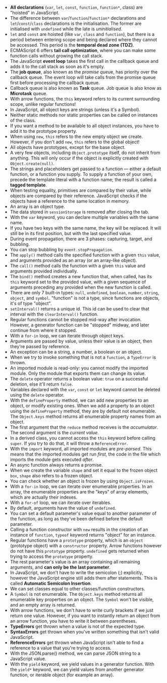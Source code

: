 - **All declarations** (`var`, `let`, `const`, `function`, `function*`, class) are "hoisted" in JavaScript.
- The difference between `var`/`function`/`function*` declarations and `let`/`const`/`class` declara­tions is the initialisation. The former are initialised with `undefined` while the late is *uninitialised*.
- `let` and `const` are hoisted (like `var`, `class` and `function`), but there is a period between entering scope and being declared where they cannot be accessed. This period is the **temporal dead zone (TDZ)**.
- ECMAScript 6 offers **tail call optimization**, where you can make some function calls without growing the call stack.
- The JavaScript **event loop** takes the first call in the callback queue and adds it to the call stack as soon as it's empty.
- The **job queue**, also known as the *promise queu*e, has priority over the callback queue. The event loop will take calls from the promise queue first before processing the callback queue.
- Callback queue is also known as **Task** queue. Job queue is also know as **Microtask** queue.
- With arrow functions, the `this` keyword refers to its current surrounding scope, unlike regular functions!
- In JavaScript, all object keys are strings (unless it's a Symbol).
- Neither static methods nor static properties can be called on instances of the class.
- If you want a method to be available to all object instances, you have to add it to the prototype property.
-  When using `new`, `this` refers to the new empty object we create. However, if you don't add `new`, `this` refers to the global object!
- All objects have prototypes, except for the base object. 
- A very few objects, including `Object.prototype` itself, do not inherit from anything. This will only occur if the object is explicitly created with `Object.create(null)`.
- The strings and placeholders get passed to a function — either a default function, or a function you supply. To supply a function of your own, precede the template literal with a function name; the result is called a **tagged template**.
- When testing equality, primitives are compared by their value, while objects are compared by their reference. JavaScript checks if the objects have a reference to the same location in memory.
- An array is an object type.
- The data stored in `sessionStorage` is removed after closing the tab.
- With the `var` keyword, you can declare multiple variables with the same name.
- If you have two keys with the same name, the key will be replaced. It will still be in its first position, but with the last specified value.
- During event propagation, there are 3 phases: capturing, target, and bubbling. 
- You can stop bubbling by `event.stopPropagation`.
- The `apply()` method calls the specified function with a given `this` value, and arguments provided as an array (or an array-like object).
- The `call()` method calls the function with a given `this` value and arguments provided individually.
- The `bind()` method creates a new function that, when called, has its `this` keyword set to the provided value, with a given sequence of arguments preceding any provided when the new function is called.
- There are only 7 built-in types: `null`, `undefined`, `boolean`, `number`, `string`, `object`, and `symbol`. "function" is not a type, since functions are objects, it's of type "object".
- `setInterval()` returns a unique id. This id can be used to clear that interval with the `clearInterval()` function.
- Regular functions cannot be stopped mid-way after invocation. However, a generator function can be "stopped" midway, and later continue from where it stopped.
- With a `for-in` loop, we can iterate through object keys.
- Arguments are passed by value, unless their value is an object, then they're passed by reference.
- An exception can be a string, a number, a boolean or an object.
- When we try to invoke something that is not a `function`, a `TypeError` is thrown.
- An imported module is read-only: you cannot modify the imported module. Only the module that exports them can change its value.
- The `delete` operator returns a boolean value: `true` on a successful deletion, else it'll return `false`.
- Variables declared with the `var`, `const` or `let` keyword cannot be deleted using the `delete` operator.
- With the `defineProperty` method, we can add new properties to an object, or modify existing ones. When we add a property to an object using the `defineProperty` method, they are by default not enumerable. The `Object.keys` method returns all enumerable property names from an object.
- The first argument that the `reduce` method receives is the *accumulator*. The second argument is the *current value*.
- In a derived class, you cannot access the `this` keyword before calling `super`. If you try to do that, it will throw a `ReferenceError`. 
- With the `import` keyword, all imported modules are *pre-parsed*. This means that the imported modules get run *first*, the code in the file which imports the module gets executed *after*.
- An async function always returns a promise. 
- When we create the variable `shape` and set it equal to the frozen object `box`, `shape` also refers to a frozen object. 
- You can check whether an object is frozen by using `Object.isFrozen`.
- With a `for-in` loop, we can iterate over enumerable properties. In an array, the enumerable properties are the "keys" of array elements, which are actually their indexes.
- With a `for-of` loop, we can iterate over iterables.
- By default, arguments have the value of `undefined`.
- You can set a default parameter's value equal to another parameter of the function, as long as they've been defined before the default parameter.
- Calling a function constructor with `new` results in the creation of an instance of `function`, `typeof` keyword returns "object" for an instance.
- Regular functions have a `prototype` property, which is an `object` (prototype object) with a `constructor` property. Arrow functions however do not have this `prototype` property. `undefined` gets returned when trying to access the `prototype` property.
- The rest parameter's value is an array containing all remaining arguments, and **can only be the last parameter**.
- In JavaScript, we don't have to write the semicolon (;) explicitly, however the JavaScript engine still adds them after statements. This is called **Automatic Semicolon Insertion**. 
- We can set classes equal to other classes/function constructors. 
- A `Symbol` is not enumerable. The `Object.keys` method returns all enumerable key properties on an object. The `Symbol` won't be visible, and an empty array is returned. 
- With arrow functions, we don't have to write curly brackets if we just return one value. However, if you want to instantly return an object from an arrow function, you have to write it between parentheses.
- **TypeErrors** get thrown when a value is not of the expected type.
- **SyntaxErrors** get thrown when you've written something that isn't valid JavaScript.
- **ReferenceErrors** get thrown when JavaScript isn't able to find a reference to a value that you're trying to access.
- With the JSON.parse() method, we can parse JSON string to a JavaScript value.
- With the `yield` keyword, we yield values in a generator function. With the `yield*` keyword, we can yield values from another generator function, or iterable object (for example an array).